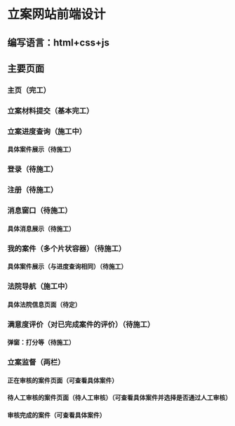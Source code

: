 # 立案网站前端设计
## 编写语言：html+css+js
## 主要页面
### 主页（完工）
### 立案材料提交（基本完工）
### 立案进度查询（施工中）
#### 具体案件展示（待施工）
### 登录（待施工）
### 注册（待施工）
### 消息窗口（待施工）
#### 具体消息展示（待施工）
### 我的案件（多个片状容器）（待施工）
#### 具体案件展示（与进度查询相同）（待施工）
### 法院导航（施工中）
#### 具体法院信息页面（待定）
### 满意度评价（对已完成案件的评价）（待施工）
#### 弹窗：打分等（待施工）
### 立案监督（两栏）
#### 正在审核的案件页面（可查看具体案件）
#### 待人工审核的案件页面（待人工审核）（可查看具体案件并选择是否通过人工审核）
#### 审核完成的案件（可查看具体案件）
